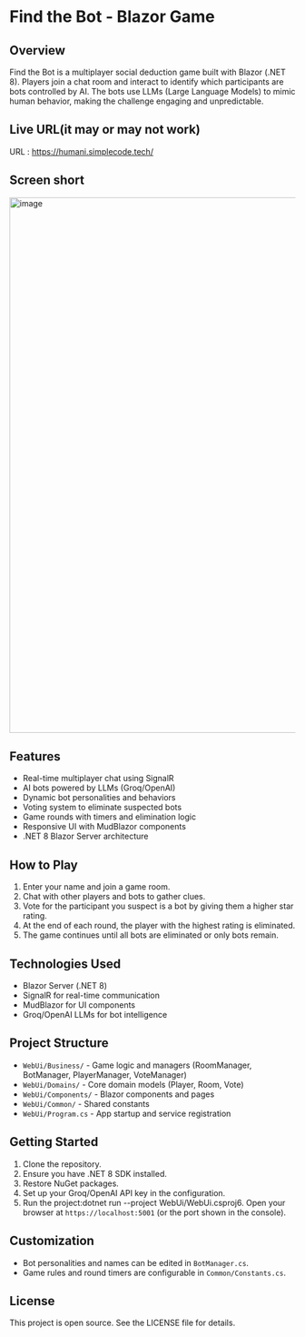 # Find the Bot - Blazor Game

## Overview
Find the Bot is a multiplayer social deduction game built with Blazor (.NET 8). Players join a chat room and interact to identify which participants are bots controlled by AI. The bots use LLMs (Large Language Models) to mimic human behavior, making the challenge engaging and unpredictable.

## Live URL(it may or may not work)
URL : https://humani.simplecode.tech/
## Screen short
<img width="1919" height="942" alt="image" src="https://github.com/user-attachments/assets/db560271-3533-4f37-87b5-3a5c8fcac6e4" />


## Features
- Real-time multiplayer chat using SignalR
- AI bots powered by LLMs (Groq/OpenAI)
- Dynamic bot personalities and behaviors
- Voting system to eliminate suspected bots
- Game rounds with timers and elimination logic
- Responsive UI with MudBlazor components
- .NET 8 Blazor Server architecture

## How to Play
1. Enter your name and join a game room.
2. Chat with other players and bots to gather clues.
3. Vote for the participant you suspect is a bot by giving them a higher star rating.
4. At the end of each round, the player with the highest rating is eliminated.
5. The game continues until all bots are eliminated or only bots remain.

## Technologies Used
- Blazor Server (.NET 8)
- SignalR for real-time communication
- MudBlazor for UI components
- Groq/OpenAI LLMs for bot intelligence

## Project Structure
- `WebUi/Business/` - Game logic and managers (RoomManager, BotManager, PlayerManager, VoteManager)
- `WebUi/Domains/` - Core domain models (Player, Room, Vote)
- `WebUi/Components/` - Blazor components and pages
- `WebUi/Common/` - Shared constants
- `WebUi/Program.cs` - App startup and service registration

## Getting Started
1. Clone the repository.
2. Ensure you have .NET 8 SDK installed.
3. Restore NuGet packages.
4. Set up your Groq/OpenAI API key in the configuration.
5. Run the project:dotnet run --project WebUi/WebUi.csproj6. Open your browser at `https://localhost:5001` (or the port shown in the console).

## Customization
- Bot personalities and names can be edited in `BotManager.cs`.
- Game rules and round timers are configurable in `Common/Constants.cs`.

## License
This project is open source. See the LICENSE file for details.
